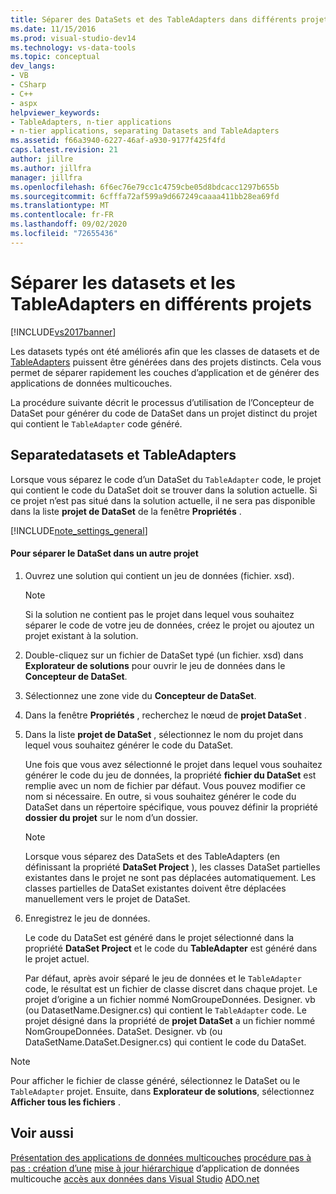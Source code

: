 ```yaml
---
title: Séparer des DataSets et des TableAdapters dans différents projets | Microsoft Docs
ms.date: 11/15/2016
ms.prod: visual-studio-dev14
ms.technology: vs-data-tools
ms.topic: conceptual
dev_langs:
- VB
- CSharp
- C++
- aspx
helpviewer_keywords:
- TableAdapters, n-tier applications
- n-tier applications, separating Datasets and TableAdapters
ms.assetid: f66a3940-6227-46af-a930-9177f425f4fd
caps.latest.revision: 21
author: jillre
ms.author: jillfra
manager: jillfra
ms.openlocfilehash: 6f6ec76e79cc1c4759cbe05d8bdcacc1297b655b
ms.sourcegitcommit: 6cfffa72af599a9d667249caaaa411bb28ea69fd
ms.translationtype: MT
ms.contentlocale: fr-FR
ms.lasthandoff: 09/02/2020
ms.locfileid: "72655436"
---
```

# <a name="separate-datasets-and-tableadapters-into-different-projects"></a>Séparer les datasets et les TableAdapters en différents projets
[!INCLUDE[vs2017banner](../includes/vs2017banner.md)]

Les datasets typés ont été améliorés afin que les classes de datasets et de [TableAdapters](https://msdn.microsoft.com/library/09416de9-134c-4dc7-8262-6c8d81e3f364) puissent être générées dans des projets distincts. Cela vous permet de séparer rapidement les couches d’application et de générer des applications de données multicouches.

 La procédure suivante décrit le processus d’utilisation de l’Concepteur de DataSet pour générer du code de DataSet dans un projet distinct du projet qui contient le `TableAdapter` code généré.

## <a name="separatedatasets-and-tableadapters"></a>Separatedatasets et TableAdapters
 Lorsque vous séparez le code d’un DataSet du `TableAdapter` code, le projet qui contient le code du DataSet doit se trouver dans la solution actuelle. Si ce projet n’est pas situé dans la solution actuelle, il ne sera pas disponible dans la liste **projet de DataSet** de la fenêtre **Propriétés** .

 [!INCLUDE[note_settings_general](../includes/note-settings-general-md.md)]

#### <a name="to-separate-the-dataset-into-a-different-project"></a>Pour séparer le DataSet dans un autre projet

1. Ouvrez une solution qui contient un jeu de données (fichier. xsd).

   > [!NOTE]
   > Si la solution ne contient pas le projet dans lequel vous souhaitez séparer le code de votre jeu de données, créez le projet ou ajoutez un projet existant à la solution.

2. Double-cliquez sur un fichier de DataSet typé (un fichier. xsd) dans **Explorateur de solutions** pour ouvrir le jeu de données dans le **Concepteur de DataSet**.

3. Sélectionnez une zone vide du **Concepteur de DataSet**.

4. Dans la fenêtre **Propriétés** , recherchez le nœud de **projet DataSet** .

5. Dans la liste **projet de DataSet** , sélectionnez le nom du projet dans lequel vous souhaitez générer le code du DataSet.

    Une fois que vous avez sélectionné le projet dans lequel vous souhaitez générer le code du jeu de données, la propriété **fichier du DataSet** est remplie avec un nom de fichier par défaut. Vous pouvez modifier ce nom si nécessaire. En outre, si vous souhaitez générer le code du DataSet dans un répertoire spécifique, vous pouvez définir la propriété **dossier du projet** sur le nom d’un dossier.

   > [!NOTE]
   > Lorsque vous séparez des DataSets et des TableAdapters (en définissant la propriété **DataSet Project** ), les classes DataSet partielles existantes dans le projet ne sont pas déplacées automatiquement. Les classes partielles de DataSet existantes doivent être déplacées manuellement vers le projet de DataSet.

6. Enregistrez le jeu de données.

    Le code du DataSet est généré dans le projet sélectionné dans la propriété **DataSet Project** et le code du **TableAdapter** est généré dans le projet actuel.

   Par défaut, après avoir séparé le jeu de données et le `TableAdapter` code, le résultat est un fichier de classe discret dans chaque projet. Le projet d’origine a un fichier nommé NomGroupeDonnées. Designer. vb (ou DatasetName.Designer.cs) qui contient le `TableAdapter` code. Le projet désigné dans la propriété de **projet DataSet** a un fichier nommé NomGroupeDonnées. DataSet. Designer. vb (ou DataSetName.DataSet.Designer.cs) qui contient le code du DataSet.

> [!NOTE]
> Pour afficher le fichier de classe généré, sélectionnez le DataSet ou le `TableAdapter` projet. Ensuite, dans  **Explorateur de solutions**, sélectionnez **Afficher tous les fichiers** .

## <a name="see-also"></a>Voir aussi
 [Présentation des applications de données multicouches](../data-tools/n-tier-data-applications-overview.md) [procédure pas à pas : création d’une](../data-tools/walkthrough-creating-an-n-tier-data-application.md) [mise à jour hiérarchique](../data-tools/hierarchical-update.md) d’application de données multicouche [accès aux données dans Visual Studio](../data-tools/accessing-data-in-visual-studio.md) [ADO.net](https://msdn.microsoft.com/library/5b96ed06-9759-4966-a797-a1d5f6ee50ca)
